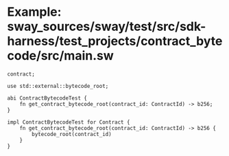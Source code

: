 # Example: sway_sources/sway/test/src/sdk-harness/test_projects/contract_bytecode/src/main.sw

```sway
contract;

use std::external::bytecode_root;

abi ContractBytecodeTest {
    fn get_contract_bytecode_root(contract_id: ContractId) -> b256;
}

impl ContractBytecodeTest for Contract {
    fn get_contract_bytecode_root(contract_id: ContractId) -> b256 {
        bytecode_root(contract_id)
    }
}

```
